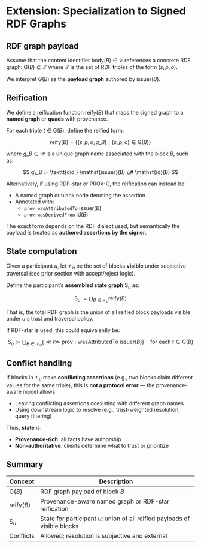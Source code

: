 # Extension: Specialization to Signed RDF Graphs


## RDF graph payload

Assume that the content identifier $\mathsf{body}(B) \in \mathcal{C}$ references a concrete RDF graph: $\mathsf{G}(B) \subseteq \mathcal{T}$ where $\mathcal{T}$ is the set of RDF triples of the form $(s, p, o)$.

We interpret $\mathsf{G}(B)$ as the **payload graph** authored by $\mathsf{issuer}(B)$.


## Reification

We define a reification function $\mathsf{reify}(B)$ that maps the signed graph to a **named graph** or **quads** with provenance.

For each triple $t \in \mathsf{G}(B)$, define the reified form:

$$
\mathsf{reify}(B) = \{ (s, p, o, g\_B) \mid (s, p, o) \in \mathsf{G}(B) \}
$$

where $g\_B \in \mathcal{U}$ is a unique graph name associated with the block $B$, such as:

$$
g\_B := \texttt{did:} \mathsf{issuer}(B) \\# \mathsf{id}(B)
$$

Alternatively, if using RDF-star or PROV-O, the reification can instead be:

- A named graph or blank node denoting the assertion
- Annotated with:
  - $\texttt{prov:wasAttributedTo} \ \mathsf{issuer}(B)$
  - $\texttt{prov:wasDerivedFrom} \ \mathsf{id}(B)$

The exact form depends on the RDF dialect used, but semantically the payload is treated as **authored assertions by the signer**.


## State computation

Given a participant $u$, let $\mathcal{V}_u$ be the set of blocks **visible** under subjective traversal (see prior section with accept/reject logic).

Define the participant’s **assembled state graph** $\mathsf{S}_u$ as:

$$
\mathsf{S}_u := ⋃_{B \in \mathcal{V}_u} \mathsf{reify}(B)
$$

That is, the total RDF graph is the union of all reified block payloads visible under $u$'s trust and traversal policy.

If RDF-star is used, this could equivalently be:

$$
\mathsf{S}_u := ⋃_{B \in \mathcal{V}_u} \left\{ \ll t \gg \ \mathsf{prov:wasAttributedTo} \ \mathsf{issuer}(B) \right\}
\quad \text{for each } t \in \mathsf{G}(B)
$$


## Conflict handling

If blocks in $\mathcal{V}_u$ make **conflicting assertions** (e.g., two blocks claim different values for the same triple), this is **not a protocol error** — the provenance-aware model allows:

- Leaving conflicting assertions coexisting with different graph names
- Using downstream logic to resolve (e.g., trust-weighted resolution, query filtering)

Thus, **state** is:
- **Provenance-rich**: all facts have authorship
- **Non-authoritative**: clients determine what to trust or prioritize


## Summary

| Concept             | Description                                                                |
|---------------------|----------------------------------------------------------------------------|
| $\mathsf{G}(B)$     | RDF graph payload of block $B$                                             |
| $\mathsf{reify}(B)$ | Provenance-aware named graph or RDF-star reification                       |
| $\mathsf{S}_u$      | State for participant $u$: union of all reified payloads of visible blocks |
| Conflicts           | Allowed; resolution is subjective and external                             |
